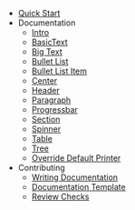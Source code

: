 - [Quick Start](quick-start.md)
- Documentation
  - [Intro](docs/intro.md)
  - [BasicText](docs/basictext.md)
  - [Big Text](docs/bigtext-printer.md)
  - [Bullet List](docs/bulletlist-printer.md)
  - [Bullet List Item](docs/bulletlistitem.md)
  - [Center](docs/center-printer.md)
  - [Header](docs/header-printer.md)
  - [Paragraph](docs/paragraph-printer.md)
  - [Progressbar](docs/progressbar-printer.md)
  - [Section](docs/section-printer.md)
  - [Spinner](docs/spinner-printer.md)
  - [Table](docs/table-printer.md)
  - [Tree](docs/tree-printer.md)
  - [Override Default Printer](docs/override-default-printer.md)
- Contributing
  - [Writing Documentation](contributing/writing-documentation.md)
  - [Documentation Template](contributing/writing-documentation-template.md)
  - [Review Checks](contributing/review-checks.md)